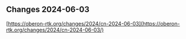 ## Changes 2024-06-03

[https://oberon-rtk.org/changes/2024/cn-2024-06-03](https://oberon-rtk.org/changes/2024/cn-2024-06-03/)
